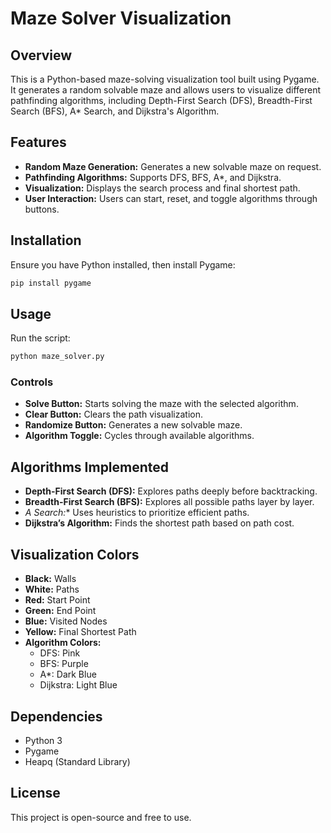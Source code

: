 # Maze Solver Visualization

## Overview
This is a Python-based maze-solving visualization tool built using Pygame. It generates a random solvable maze and allows users to visualize different pathfinding algorithms, including Depth-First Search (DFS), Breadth-First Search (BFS), A* Search, and Dijkstra's Algorithm.

## Features
- **Random Maze Generation:** Generates a new solvable maze on request.
- **Pathfinding Algorithms:** Supports DFS, BFS, A*, and Dijkstra.
- **Visualization:** Displays the search process and final shortest path.
- **User Interaction:** Users can start, reset, and toggle algorithms through buttons.

## Installation
Ensure you have Python installed, then install Pygame:
```sh
pip install pygame
```

## Usage
Run the script:
```sh
python maze_solver.py
```

### Controls
- **Solve Button:** Starts solving the maze with the selected algorithm.
- **Clear Button:** Clears the path visualization.
- **Randomize Button:** Generates a new solvable maze.
- **Algorithm Toggle:** Cycles through available algorithms.

## Algorithms Implemented
- **Depth-First Search (DFS):** Explores paths deeply before backtracking.
- **Breadth-First Search (BFS):** Explores all possible paths layer by layer.
- **A* Search:** Uses heuristics to prioritize efficient paths.
- **Dijkstra’s Algorithm:** Finds the shortest path based on path cost.

## Visualization Colors
- **Black:** Walls
- **White:** Paths
- **Red:** Start Point
- **Green:** End Point
- **Blue:** Visited Nodes
- **Yellow:** Final Shortest Path
- **Algorithm Colors:**
  - DFS: Pink
  - BFS: Purple
  - A*: Dark Blue
  - Dijkstra: Light Blue

## Dependencies
- Python 3
- Pygame
- Heapq (Standard Library)

## License
This project is open-source and free to use.

